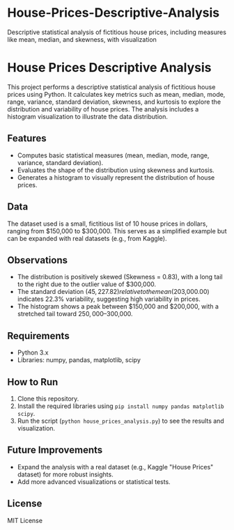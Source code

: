 # House-Prices-Descriptive-Analysis
Descriptive statistical analysis of fictitious house prices, including measures like mean, median, and skewness, with visualization

# House Prices Descriptive Analysis

This project performs a descriptive statistical analysis of fictitious house prices using Python. It calculates key metrics such as mean, median, mode, range, variance, standard deviation, skewness, and kurtosis to explore the distribution and variability of house prices. The analysis includes a histogram visualization to illustrate the data distribution.

## Features
- Computes basic statistical measures (mean, median, mode, range, variance, standard deviation).
- Evaluates the shape of the distribution using skewness and kurtosis.
- Generates a histogram to visually represent the distribution of house prices.

## Data
The dataset used is a small, fictitious list of 10 house prices in dollars, ranging from $150,000 to $300,000. This serves as a simplified example but can be expanded with real datasets (e.g., from Kaggle).

## Observations
- The distribution is positively skewed (Skewness = 0.83), with a long tail to the right due to the outlier value of $300,000.
- The standard deviation ($45,227.82) relative to the mean ($203,000.00) indicates 22.3% variability, suggesting high variability in prices.
- The histogram shows a peak between $150,000 and $200,000, with a stretched tail toward $250,000–$300,000.

## Requirements
- Python 3.x
- Libraries: numpy, pandas, matplotlib, scipy

## How to Run
1. Clone this repository.
2. Install the required libraries using `pip install numpy pandas matplotlib scipy`.
3. Run the script (`python house_prices_analysis.py`) to see the results and visualization.

## Future Improvements
- Expand the analysis with a real dataset (e.g., Kaggle "House Prices" dataset) for more robust insights.
- Add more advanced visualizations or statistical tests.

## License
MIT License

